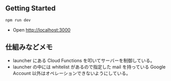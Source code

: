 ## Getting Started

```bash
npm run dev
```

- Open [http://localhost:3000](http://localhost:3000)

## 仕組みなどメモ

- launcher にある Cloud Functions を叩いてサーバーを制御している。
- launcher の中には whitelist があるので指定した mail を持っている Google Account 以外はオペレーションできないようにしている。
